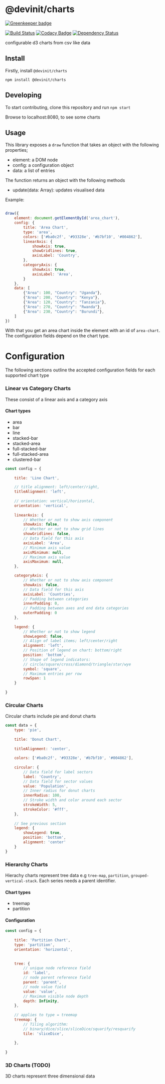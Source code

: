 # @devinit/charts

[![Greenkeeper badge](https://badges.greenkeeper.io/devinit/charts.svg)](https://greenkeeper.io/)

[![Build Status](https://travis-ci.org/devinit/charts.svg?branch=master)](https://travis-ci.org/devinit/charts)
[![Codacy Badge](https://api.codacy.com/project/badge/Grade/539c39de03d64cb5b776ef388eef29d6)](https://www.codacy.com/app/epicallan/charts?utm_source=github.com&amp;utm_medium=referral&amp;utm_content=devinit/charts&amp;utm_campaign=Badge_Grade)
[![Dependency Status](https://gemnasium.com/badges/github.com/devinit/charts.svg)](https://gemnasium.com/github.com/devinit/charts)

configurable d3 charts from csv like data

## Install
Firstly, install `@devinit/charts`

```
npm install @devinit/charts
```

## Developing

To start contributing, clone this repository and run `npm start`

Browse to localhost:8080, to see some charts

## Usage

This library exposes a `draw` function that takes an object with the following properties;
 - element: a DOM node
 - config: a configuration object
 - data: a list of entries
 
The function returns an object with the following methods
- update(data: Array): updates visualised data
 
 Example:
```js

draw({
    element: document.getElementById('area_chart'),
    config: {
        title: 'Area Chart',
        type: 'area',
        colors: ['#ba0c2f', '#93328e', '#b7bf10', '#004862'],
        linearAxis: {
            showAxis: true,
            showGridlines: true,
            axisLabel: 'Country',
        },
        categoryAxis: {
            showAxis: true,
            axisLabel: 'Area',
        }
    },
    data: [
        {"Area": 100, "Country": "Uganda"},
        {"Area": 200, "Country": "Kenya"},
        {"Area": 120, "Country": "Tanzania"},
        {"Area": 270, "Country": "Rwanda"},
        {"Area": 230, "Country": "Burundi"},
    ]
})

```

With that you get an area chart inside the element with an id of `area-chart`. The configuration fields depend on the chart type. 

# Configuration
The following sections outline the accepted configuration fields for each supported chart type

### Linear vs Category Charts

These consist of a linear axis and a category axis 

#### Chart types
- area
- bar
- line
- stacked-bar
- stacked-area
- full-stacked-bar
- full-stacked-area
- clustered-bar

```js
const config = {
    
    title: 'Line Chart',

    // title alignment: left/center/right,
    titleAlignment: 'left',
    
    // orientation: vertical/horizontal,
    orientation: 'vertical',
  
    linearAxis: {
        // Whether or not to show axis component
        showAxis: false,
        // Whether or not to show grid lines
        showGridlines: false,
        // Data field for this axis
        axisLabel: 'Area',
        // Minimum axis value
        axisMinimum: null,
        // Maximum axis value
        axisMaximum: null,
    },

    categoryAxis: {
        // Whether or not to show axis component
        showAxis: false,
        // Data field for this axis
        axisLabel: 'Countries',
        // Padding between categories
        innerPadding: 0,
        // Padding between axes and end data categories
        outerPadding: 0
    },
    
    legend: {
        // Whether or not to show legend
        showLegend: false,
        // Align of label items; left/center/right
        alignment: 'left',
        // Position of legend on chart: bottom/right
        position: 'bottom',
        // Shape of legend indicators: 
        // circle/square/cross/diamond/triangle/star/wye
        symbol: 'square',
        // Maximum entries per row
        rowSpan: 1
    }
    
}
```

### Circular Charts

Circular charts include pie and donut charts

```js
const data = {
    type: 'pie',
    
    title: 'Donut Chart',
    
    titleAlignment: 'center',
    
    colors: ['#ba0c2f', '#93328e', '#b7bf10', '#004862'],
    
    circular: {
        // Data field for label sectors
        label: 'Country',
        // Data field for sector values
        value: 'Population',
        // Inner radius for donut charts
        innerRadius: 100,
        // Stroke width and color around each sector
        strokeWidth: 5,
        strokeColor: '#fff',
    },
    
    // See previous section
    legend: {
        showLegend: true,
        position: 'bottom',
        alignment: 'center'
    }
}
```

### Hierarchy Charts

Hierachy charts represent tree data e.g `tree-map`, `partition`, `grouped-vertical-stack`. Each series needs a parent identifier.

#### Chart types
- treemap
- partition

#### Configuration

```js
const config = {
      
    title: 'Partition Chart',
    type: 'partition',
    orientation: 'horizontal',
    
    
    tree: {
        // unique node reference field
        id: 'label',
        // node parent reference field 
        parent: 'parent',
        // node value field
        value: 'value',
        // Maximum visible node depth
        depth: Infinity,
    },
    
    // applies to type = treemap
    treemap: {
        // Tiling algorithm: 
        // binary/dice/slice/sliceDice/squarify/resquarify
        tile: 'sliceDice',
    
    },
    
}
```

### 3D Charts (TODO)

3D charts represent three dimensional data

